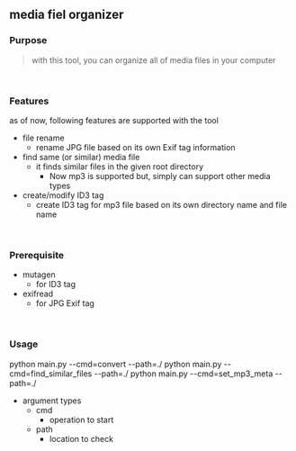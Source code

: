 

## media fiel organizer


### Purpose

> with this tool, you can organize all of media files in your computer

&nbsp;

### Features

as of now, following features are supported with the tool

* file rename
  * rename JPG file based on its own Exif tag information
* find same (or similar) media file
  * it finds similar files in the given root directory
    * Now mp3 is supported but, simply can support other media types
* create/modify ID3 tag
  * create ID3 tag for mp3 file based on its own directory name and file name

&nbsp;

### Prerequisite

* mutagen
  * for ID3 tag
* exifread
  * for JPG Exif tag
  

&nbsp;

### Usage

python main.py --cmd=convert --path=./
python main.py --cmd=find_similar_files --path=./
python main.py --cmd=set_mp3_meta --path=./

* argument types
  * cmd
    * operation to start
  * path
    * location to check

&nbsp;